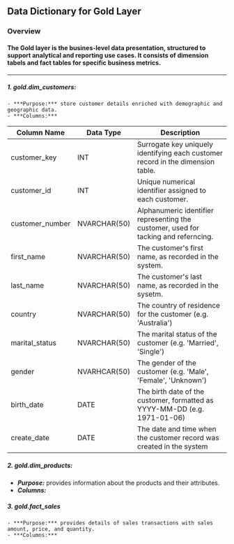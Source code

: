 ## Data Dictionary for Gold Layer

### Overview 
#### The Gold layer is the busines-level data presentation, structured to support analytical and reporting use cases. It consists of dimension tabels and fact tables for specific business metrics. 
-------------------------------------

##### 1. gold.dim_customers:
    - ***Purpose:*** store customer details enriched with demographic and geographic data.
    - ***Columns:***

| Column Name    | Data Type    | Description                                                                        |
| -----------    | ---------    | -----------------------------------------------------------------------------------| 
| customer_key   | INT          | Surrogate key uniquely identifying each customer record in the dimension table.    | 
| customer_id    | INT          | Unique numerical identifier assigned to each customer.                             |
| customer_number| NVARCHAR(50) | Alphanumeric identifier representing the customer, used for tacking and referncing.|
| first_name     | NVARCHAR(50) | The customer's first name, as recorded in the system.                              | 
| last_name      | NVARCHAR(50) | The customer's last name, as recorded in the sysetm.                               |
| country        | NVARCHAR(50) | The country of residence for the customer (e.g. 'Australia')                       |
| marital_status | NVARCHAR(50) | The marital status of the customer (e.g. 'Married', 'Single')                      |
| gender         | NVARHCAR(50) | The gender of the customer (e.g. 'Male', 'Female', 'Unknown')                      |
| birth_date     | DATE         | The birth date of the customer, formatted as YYYY-MM-DD (e.g. 1971-01-06)          |
| create_date    | DATE         | The date and time when the customer record was created in the system               | 

##### 2. gold.dim_products:
   - ***Purpose:*** provides information about the products and their attributes.
   - ***Columns:***
     
##### 3. gold.fact_sales 
    - ***Purpose:*** provides details of sales transactions with sales amount, price, and quantity.
    - ***Columns:***
